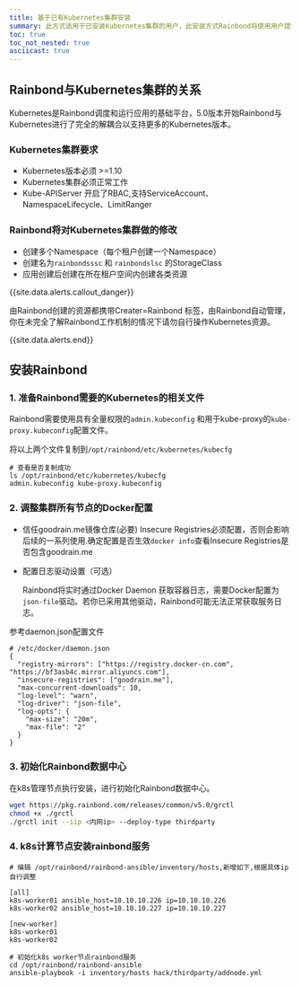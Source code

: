 ```yaml
---
title: 基于已有Kubernetes集群安装
summary: 此方式适用于已安装Kubernetes集群的用户，此安装方式Rainbond将使用用户提供的Kubernetes集群。
toc: true
toc_not_nested: true
asciicast: true
---
```


<div id="toc"></div>

## Rainbond与Kubernetes集群的关系

Kubernetes是Rainbond调度和运行应用的基础平台，5.0版本开始Rainbond与Kubernetes进行了完全的解耦合以支持更多的Kubernetes版本。

### Kubernetes集群要求

* Kubernetes版本必须 >=1.10
* Kubernetes集群必须正常工作
* Kube-APIServer 开启了RBAC,支持ServiceAccount、NamespaceLifecycle、LimitRanger

### Rainbond将对Kubernetes集群做的修改

* 创建多个Namespace（每个租户创建一个Namespace）
* 创建名为`rainbondsssc` 和 `rainbondslsc` 的StorageClass
* 应用创建后创建在所在租户空间内创建各类资源

{{site.data.alerts.callout_danger}}

由Rainbond创建的资源都携带Creater=Rainbond 标签，由Rainbond自动管理，你在未完全了解Rainbond工作机制的情况下请勿自行操作Kubernetes资源。

{{site.data.alerts.end}}

## 安装Rainbond

### 1. 准备Rainbond需要的Kubernetes的相关文件

   Rainbond需要使用具有全量权限的`admin.kubeconfig` 和用于kube-proxy的`kube-proxy.kubeconfig`配置文件。

   将以上两个文件复制到`/opt/rainbond/etc/kubernetes/kubecfg`

   ```
   # 查看是否复制成功
   ls /opt/rainbond/etc/kubernetes/kubecfg
   admin.kubeconfig kube-proxy.kubeconfig
   ```

### 2. 调整集群所有节点的Docker配置

   * 信任goodrain.me镜像仓库(必要)  Insecure Registries必须配置，否则会影响后续的一系列使用.确定配置是否生效`docker info`查看Insecure Registries是否包含goodrain.me

   * 配置日志驱动设置（可选）

     Rainbond将实时通过Docker Daemon 获取容器日志，需要Docker配置为`json-file`驱动。若你已采用其他驱动，Rainbond可能无法正常获取服务日志。

   参考daemon.json配置文件

   ```
   # /etc/docker/daemon.json
   {
     "registry-mirrors": ["https://registry.docker-cn.com", "https://bf3asb4c.mirror.aliyuncs.com"],
     "insecure-registries": ["goodrain.me"],
     "max-concurrent-downloads": 10,
     "log-level": "warn",
     "log-driver": "json-file",
     "log-opts": {
       "max-size": "20m",
       "max-file": "2"
     }
   }
   ```

### 3. 初始化Rainbond数据中心

在k8s管理节点执行安装，进行初始化Rainbond数据中心。

```bash
wget https://pkg.rainbond.com/releases/common/v5.0/grctl
chmod +x ./grctl
./grctl init --iip <内网ip> --deploy-type thirdparty 
```

### 4. k8s计算节点安装rainbond服务

```
# 编辑 /opt/rainbond/rainbond-ansible/inventory/hosts,新增如下,根据具体ip自行调整

[all]
k8s-worker01 ansible_host=10.10.10.226 ip=10.10.10.226
k8s-worker02 ansible_host=10.10.10.227 ip=10.10.10.227

[new-worker]
k8s-worker01
k8s-worker02

# 初始化k8s worker节点rainbond服务
cd /opt/rainbond/rainbond-ansible
ansible-playbook -i inventory/hosts hack/thirdparty/addnode.yml
```

